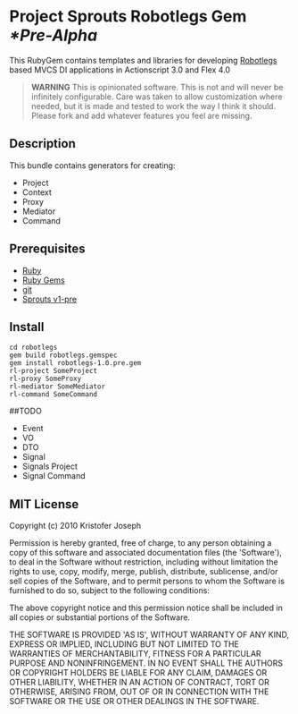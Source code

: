 # Project Sprouts Robotlegs Gem _*Pre-Alpha_

This RubyGem contains templates and libraries for developing [Robotlegs](http://www.robotlegs.org/) based MVCS DI applications in Actionscript 3.0 and Flex 4.0  

>**WARNING** This is opinionated software. 
This is not and will never be infinitely configurable. Care was taken to allow customization where needed, but it is made and tested to 	work the way I think it should. Please fork and add whatever features you feel are missing.

## Description

This bundle contains generators for creating:

* Project
* Context
* Proxy
* Mediator
* Command


## Prerequisites

* [Ruby](http://www.ruby-lang.org/)
* [Ruby Gems](http://rubygems.org/pages/download)
* [git](http://git-scm.com/download)
* [Sprouts v1-pre](http://github.com/lukebayes/project-sprouts)

## Install
	
	cd robotlegs
	gem build robotlegs.gemspec 
    gem install robotlegs-1.0.pre.gem
    rl-project SomeProject
	rl-proxy SomeProxy
	rl-mediator SomeMediator
	rl-command SomeCommand
	
##TODO

* Event
* VO
* DTO
* Signal
* Signals Project
* Signal Command
	
## MIT License

Copyright (c) 2010 Kristofer Joseph

Permission is hereby granted, free of charge, to any person obtaining
a copy of this software and associated documentation files (the
'Software'), to deal in the Software without restriction, including
without limitation the rights to use, copy, modify, merge, publish,
distribute, sublicense, and/or sell copies of the Software, and to
permit persons to whom the Software is furnished to do so, subject to
the following conditions:

The above copyright notice and this permission notice shall be
included in all copies or substantial portions of the Software.

THE SOFTWARE IS PROVIDED 'AS IS', WITHOUT WARRANTY OF ANY KIND,
EXPRESS OR IMPLIED, INCLUDING BUT NOT LIMITED TO THE WARRANTIES OF
MERCHANTABILITY, FITNESS FOR A PARTICULAR PURPOSE AND NONINFRINGEMENT.
IN NO EVENT SHALL THE AUTHORS OR COPYRIGHT HOLDERS BE LIABLE FOR ANY
CLAIM, DAMAGES OR OTHER LIABILITY, WHETHER IN AN ACTION OF CONTRACT,
TORT OR OTHERWISE, ARISING FROM, OUT OF OR IN CONNECTION WITH THE
SOFTWARE OR THE USE OR OTHER DEALINGS IN THE SOFTWARE.
